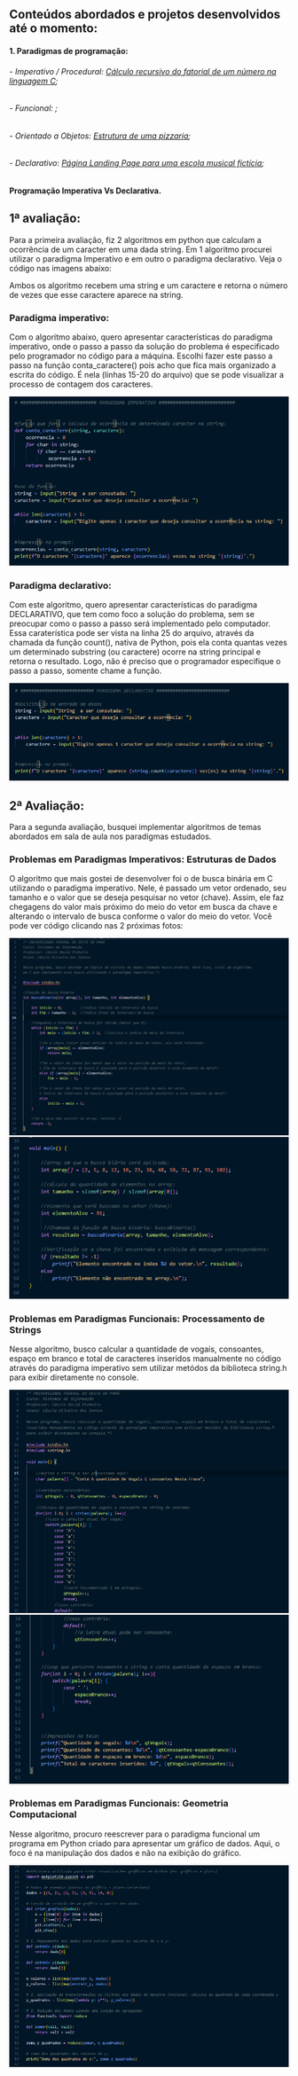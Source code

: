 <h2>Conteúdos abordados e projetos desenvolvidos até o momento:</h2>

<h4>1. Paradigmas de programação:</h4>
<h6>- Imperativo / Procedural: <a href="https://github.com/CassiaSantos/portifolioProjetos_Laboratorio-de-programacao/blob/main/fatorialPorRecursividadeEmC.c">Cálculo recursivo do fatorial de um número na linguagem C</a>;</h6>
<h6>- Funcional: <a href=""></a>;</h6>
<h6>- Orientado a Objetos: <a href="https://github.com/CassiaSantos/portifolioProjetos_Laboratorio-de-programacao/tree/main/Pizzaria">Estrutura de uma pizzaria</a>;</h6>
<h6>- Declarativo: <a href="https://cassiasantos.github.io/Jazz-School-Toms_LandingPage/">Página Landing Page para uma escola musical fictícia</a>;</h6>

<h4>Programação Imperativa Vs Declarativa.</h4>


<h2>1ª avaliação:</h2>
Para a primeira avaliação, fiz 2 algoritmos em python que calculam a ocorrência de um caracter em uma dada string. Em 1 algoritmo procurei utilizar o paradigma Imperativo e em outro o paradigma declarativo.
Veja o código nas imagens abaixo:
<p>Ambos os algoritmo recebem uma string e um caractere e retorna o número de vezes que esse caractere aparece na string.</p>
<h3>Paradigma imperativo:</h3>
<p>Com o algoritmo abaixo, quero apresentar características do paradigma imperativo, onde o passo a passo da solução do problema é especificado pelo programador no código para a máquina. Escolhi fazer este passo a passo na função conta_caractere() pois acho que fica mais organizado a escrita do código. É nela (linhas 15-20 do arquivo) que se pode visualizar a processo de contagem dos caracteres.</p>
<img src="ImagensReadme/paradigmaImperativo_01ava.png">

<h3>Paradigma declarativo:</h3>
<p>Com este algoritmo, quero apresentar características do paradigma DECLARATIVO, que tem como foco a solução do problema, sem se preocupar como o passo a passo será implementado pelo computador. Essa caraterística pode ser vista na linha 25 do arquivo, através da chamada da função count(), nativa de Python, pois ela conta quantas vezes um determinado substring (ou caractere) ocorre na string principal e retorna o resultado. Logo, não é preciso que o programador especifique o passo a passo, somente chame a função.</p>
<img src="ImagensReadme/paradigmaDeclarativo_01ava.png">

<h2>2ª Avaliação:</h2>
<p>Para a segunda avaliação, busquei implementar algoritmos de temas abordados em sala de aula nos paradigmas estudados.</p>
<h3>Problemas em Paradigmas Imperativos: Estruturas de Dados</h3>
<p>O algoritmo que mais gostei de desenvolver foi o de busca binária em C utilizando o paradigma imperativo. Nele, é passado um vetor ordenado, seu tamanho e o valor que se deseja pesquisar no vetor (chave). Assim, ele faz chegagens do valor mais próximo do meio do vetor em busca da chave e alterando o intervalo de busca conforme o valor do meio do vetor. Você pode ver código clicando nas 2 próximas fotos:</p>
<a href="https://github.com/CassiaSantos/portifolioProjetos_Laboratorio-de-programacao/blob/main/Avalia%C3%A7%C3%A3o02/buscaBinariaEmC.c"><img src="ImagensReadme/buscaBinaria1_paradigmaImperativo_02ava.png" alt="print do código" title="clique nessa foto para ir para o arquio do código"></a>
<a href="https://github.com/CassiaSantos/portifolioProjetos_Laboratorio-de-programacao/blob/main/Avalia%C3%A7%C3%A3o02/buscaBinariaEmC.c"><img src="ImagensReadme/buscaBinaria2_paradigmaImperativo_02ava.png" alt="print do código" title="clique nessa foto para ir para o arquio do código"></a>

<h3>Problemas em Paradigmas Funcionais: Processamento de Strings</h3>
<p>Nesse algoritmo, busco calcular a quantidade de vogais, consoantes, espaço em branco e total de caracteres inseridos manualmente no código através do paradigma imperativo sem utilizar metódos da biblioteca string.h para exibir diretamente no console.</p>
<a href="https://github.com/CassiaSantos/portifolioProjetos_Laboratorio-de-programacao/blob/main/Avalia%C3%A7%C3%A3o02/vogaisConsoantesTamanho.c"><img src="ImagensReadme/problemasImperativosComString1.png" alt="print do código" title="clique nessa foto para ir para o arquio do código"></a> 
<a href="https://github.com/CassiaSantos/portifolioProjetos_Laboratorio-de-programacao/blob/main/Avalia%C3%A7%C3%A3o02/vogaisConsoantesTamanho.c"><img src="ImagensReadme/problemasImperativosComString2.png" alt="print do código" title="clique nessa foto para ir para o arquio do código"></a> 

<h3>Problemas em Paradigmas Funcionais: Geometria Computacional</h3>
<p>Nesse algoritmo, procuro reescrever para o paradigma funcional um programa em Python criado para apresentar um gráfico de dados. Aqui, o foco é na manipulação dos dados e não na exibição do gráfico.</p>
<a href="https://github.com/CassiaSantos/portifolioProjetos_Laboratorio-de-programacao/blob/main/Avalia%C3%A7%C3%A3o02/graficosEmPython.py"><img src="ImagensReadme/computacaoGraficaComPythonImperativo.png" alt="" title="clique nessa foto para ir para o arquio do código"></a> 